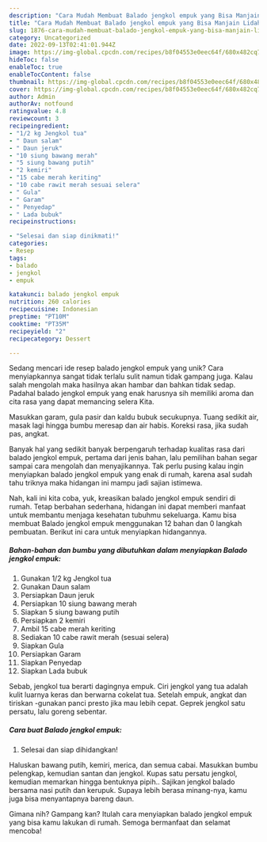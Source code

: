 ```yaml
---
description: "Cara Mudah Membuat Balado jengkol empuk yang Bisa Manjain Lidah"
title: "Cara Mudah Membuat Balado jengkol empuk yang Bisa Manjain Lidah"
slug: 1876-cara-mudah-membuat-balado-jengkol-empuk-yang-bisa-manjain-lidah
category: Uncategorized
date: 2022-09-13T02:41:01.944Z
image: https://img-global.cpcdn.com/recipes/b8f04553e0eec64f/680x482cq70/balado-jengkol-empuk-foto-resep-utama.jpg
hideToc: false
enableToc: true
enableTocContent: false
thumbnail: https://img-global.cpcdn.com/recipes/b8f04553e0eec64f/680x482cq70/balado-jengkol-empuk-foto-resep-utama.jpg
cover: https://img-global.cpcdn.com/recipes/b8f04553e0eec64f/680x482cq70/balado-jengkol-empuk-foto-resep-utama.jpg
author: Admin
authorAv: notfound
ratingvalue: 4.8
reviewcount: 3
recipeingredient:
- "1/2 kg Jengkol tua"
- " Daun salam"
- " Daun jeruk"
- "10 siung bawang merah"
- "5 siung bawang putih"
- "2 kemiri"
- "15 cabe merah keriting"
- "10 cabe rawit merah sesuai selera"
- " Gula"
- " Garam"
- " Penyedap"
- " Lada bubuk"
recipeinstructions:

- "Selesai dan siap dinikmati!"
categories:
- Resep
tags:
- balado
- jengkol
- empuk

katakunci: balado jengkol empuk 
nutrition: 260 calories
recipecuisine: Indonesian
preptime: "PT10M"
cooktime: "PT35M"
recipeyield: "2"
recipecategory: Dessert

---
```





Sedang mencari ide resep balado jengkol empuk yang unik? Cara menyiapkannya sangat tidak terlalu sulit namun tidak gampang juga. Kalau salah mengolah maka hasilnya akan hambar dan bahkan tidak sedap. Padahal balado jengkol empuk yang enak harusnya sih memiliki aroma dan cita rasa yang dapat memancing selera Kita.





Masukkan garam, gula pasir dan kaldu bubuk secukupnya. Tuang sedikit air, masak lagi hingga bumbu meresap dan air habis. Koreksi rasa, jika sudah pas, angkat.

Banyak hal yang sedikit banyak berpengaruh terhadap kualitas rasa dari balado jengkol empuk, pertama dari jenis bahan, lalu pemilihan bahan segar sampai cara mengolah dan menyajikannya. Tak perlu pusing kalau ingin menyiapkan balado jengkol empuk yang enak di rumah, karena asal sudah tahu triknya maka hidangan ini mampu jadi sajian istimewa.






Nah, kali ini kita coba, yuk, kreasikan balado jengkol empuk sendiri di rumah. Tetap berbahan sederhana, hidangan ini dapat memberi manfaat untuk membantu menjaga kesehatan tubuhmu sekeluarga. Kamu bisa membuat Balado jengkol empuk menggunakan 12 bahan dan 0 langkah pembuatan. Berikut ini cara untuk menyiapkan hidangannya.

<!--inarticleads1-->

##### Bahan-bahan dan bumbu yang dibutuhkan dalam menyiapkan Balado jengkol empuk:

1. Gunakan 1/2 kg Jengkol tua
1. Gunakan  Daun salam
1. Persiapkan  Daun jeruk
1. Persiapkan 10 siung bawang merah
1. Siapkan 5 siung bawang putih
1. Persiapkan 2 kemiri
1. Ambil 15 cabe merah keriting
1. Sediakan 10 cabe rawit merah (sesuai selera)
1. Siapkan  Gula
1. Persiapkan  Garam
1. Siapkan  Penyedap
1. Siapkan  Lada bubuk


Sebab, jengkol tua berarti dagingnya empuk. Ciri jengkol yang tua adalah kulit luarnya keras dan berwarna cokelat tua. Setelah empuk, angkat dan tiriskan -gunakan panci presto jika mau lebih cepat. Geprek jengkol satu persatu, lalu goreng sebentar. 

<!--inarticleads2-->

##### Cara buat Balado jengkol empuk:


1. Selesai dan siap dihidangkan!

Haluskan bawang putih, kemiri, merica, dan semua cabai. Masukkan bumbu pelengkap, kemudian santan dan jengkol. Kupas satu persatu jengkol, kemudian memarkan hingga bentuknya pipih.. Sajikan jengkol balado bersama nasi putih dan kerupuk. Supaya lebih berasa minang-nya, kamu juga bisa menyantapnya bareng daun. 

Gimana nih? Gampang kan? Itulah cara menyiapkan balado jengkol empuk yang bisa kamu lakukan di rumah. Semoga bermanfaat dan selamat mencoba!
